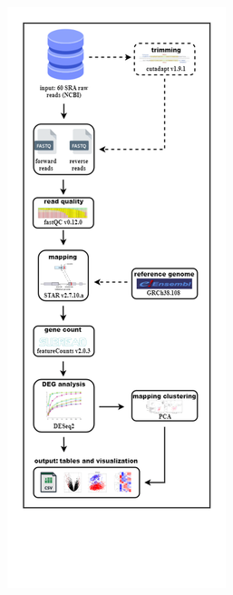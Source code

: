 <img src="./assets/RNASeq_Pipeline_Workflow.png"
     alt="Markdown Monster icon"
     style=" margin-right: auto; margin-leftr: auto;" />